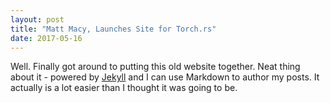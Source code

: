 ```yaml
---
layout: post
title: "Matt Macy, Launches Site for Torch.rs"
date: 2017-05-16
---
```


Well. Finally got around to putting this old website together. Neat thing about it - powered by [Jekyll](http://jekyllrb.com) and I can use Markdown to author my posts. It actually is a lot easier than I thought it was going to be.
